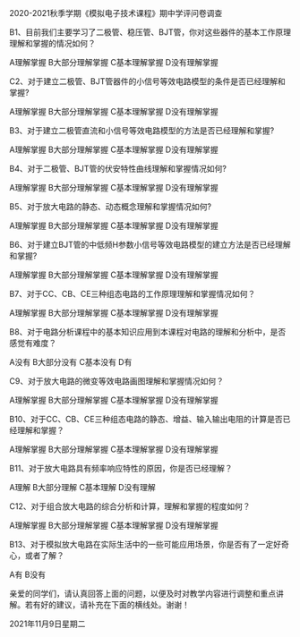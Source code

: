 2020-2021秋季学期《模拟电子技术课程》期中学评问卷调查

B1、目前我们主要学习了二极管、稳压管、BJT管，你对这些器件的基本工作原理理解和掌握的情况如何？

A理解掌握 B大部分理解掌握 C基本理解掌握 D没有理解掌握

C2、对于建立二极管、BJT管器件的小信号等效电路模型的条件是否已经理解和掌握?

A理解掌握 B大部分理解掌握 C基本理解掌握 D没有理解掌握

B3、对于建立二极管直流和小信号等效电路模型的方法是否已经理解和掌握?

A理解掌握 B大部分理解掌握 C基本理解掌握 D没有理解掌握

B4、对于二极管、BJT管的伏安特性曲线理解和掌握情况如何?

A理解掌握 B大部分理解掌握 C基本理解掌握 D没有理解掌握

B5、对于放大电路的静态、动态概念理解和掌握情况如何?

A理解掌握 B大部分理解掌握 C基本理解掌握 D没有理解掌握

B6、对于建立BJT管的中低频H参数小信号等效电路模型的建立方法是否已经理解和掌握?

A理解掌握 B大部分理解掌握 C基本理解掌握 D没有理解掌握

B7、对于CC、CB、CE三种组态电路的工作原理理解和掌握情况如何？

A理解掌握 B大部分理解掌握 C基本理解掌握 D没有理解掌握

B8、对于电路分析课程中的基本知识应用到本课程对电路的理解和分析中，是否感觉有难度？

A没有 B大部分没有 C基本没有 D有

C9、对于放大电路的微变等效电路画图理解和掌握情况如何？

A理解掌握 B大部分理解掌握 C基本理解掌握 D没有理解掌握

B10、对于CC、CB、CE三种组态电路的静态、增益、输入输出电阻的计算是否已经理解和掌握？

A理解掌握 B大部分理解掌握 C基本理解掌握 D没有理解掌握

B11、对于放大电路具有频率响应特性的原因，你是否已经理解？

A理解 B大部分理解 C基本理解 D没有理解

C12、对于组合放大电路的综合分析和计算，理解和掌握的程度如何？

A理解掌握 B大部分理解掌握 C基本理解掌握 D没有理解掌握

B13、对于模拟放大电路在实际生活中的一些可能应用场景，你是否有了一定好奇心，或者了解？

A有 B没有

亲爱的同学们，请认真回答上面的问题，以便及时对教学内容进行调整和重点讲解。若有好的建议，请补充在下面的横线处。谢谢！

2021年11月9日星期二